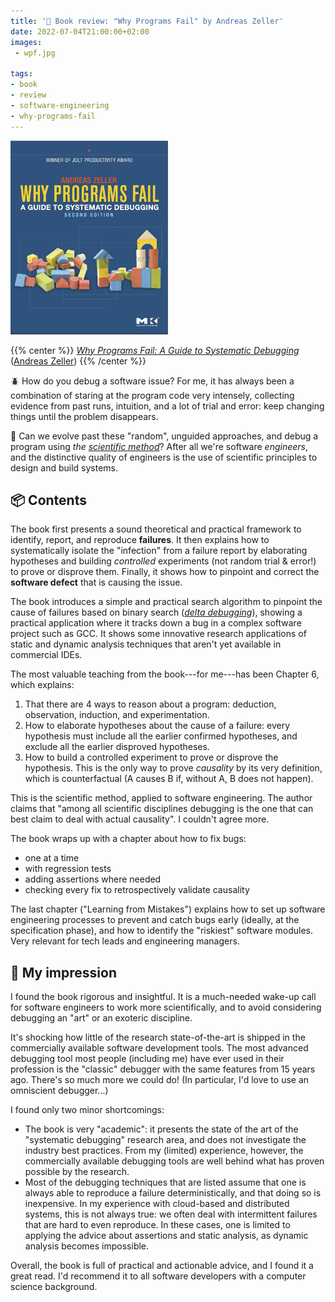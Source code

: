 ```yaml
---
title: '📖 Book review: "Why Programs Fail" by Andreas Zeller'
date: 2022-07-04T21:00:00+02:00
images:
 - wpf.jpg

tags:
- book
- review
- software-engineering
- why-programs-fail
---
```


<a href="https://www.whyprogramsfail.com/">
<img alt="Why Programs Fail book cover" src="./wpf.jpg" style="width: 50%; margin-left: auto; margin-right: auto;" />
</a>

{{% center %}}
[*Why Programs Fail: A Guide to Systematic Debugging*](https://www.whyprogramsfail.com/) ([Andreas Zeller](https://andreas-zeller.info/))
{{% /center %}}

🪲 How do you debug a software issue? For me, it has always been a combination of staring at the program code very intensely, collecting evidence from past runs, intuition, and a lot of trial and error: keep changing things until the problem disappears.

🔬 Can we evolve past these "random", unguided approaches, and debug a program using *the [scientific method](https://en.wikipedia.org/wiki/Scientific_method)*? After all we're software *engineers*, and the distinctive quality of engineers is the use of scientific principles to design and build systems.

## 📦 Contents

The book first presents a sound theoretical and practical framework to identify, report, and reproduce **failures**. It then explains how to systematically isolate the "infection" from a failure report by elaborating hypotheses and building *controlled* experiments (not random trial & error!) to prove or disprove them. Finally, it shows how to pinpoint and correct the **software defect** that is causing the issue.

The book introduces a simple and practical search algorithm to pinpoint the cause of failures based on binary search ([*delta debugging*](https://en.wikipedia.org/wiki/Delta_debugging)), showing a practical application where it tracks down a bug in a complex software project such as GCC. It shows some innovative research applications of static and dynamic analysis techniques that aren't yet available in commercial IDEs.

The most valuable teaching from the book---for me---has been Chapter 6, which explains:

1. That there are 4 ways to reason about a program: deduction, observation, induction, and experimentation.
2. How to elaborate hypotheses about the cause of a failure: every hypothesis must include all the earlier confirmed hypotheses, and exclude all the earlier disproved hypotheses.
3. How to build a controlled experiment to prove or disprove the hypothesis. This is the only way to prove *causality* by its very definition, which is counterfactual (A causes B if, without A, B does not happen).

This is the scientific method, applied to software engineering. The author claims that "among all scientific disciplines debugging is the one that can best claim to deal with actual causality". I couldn't agree more.

The book wraps up with a chapter about how to fix bugs:
- one at a time
- with regression tests
- adding assertions where needed
- checking every fix to retrospectively validate causality

The last chapter ("Learning from Mistakes") explains how to set up software engineering processes to prevent and catch bugs early (ideally, at the specification phase), and how to identify the "riskiest" software modules. Very relevant for tech leads and engineering managers.

## 💯 My impression

I found the book rigorous and insightful. It is a much-needed wake-up call for software engineers to work more scientifically, and to avoid considering debugging an "art" or an exoteric discipline.

It's shocking how little of the research state-of-the-art is shipped in the commercially available software development tools. The most advanced debugging tool most people (including me) have ever used in their profession is the "classic" debugger with the same features from 15 years ago. There's so much more we could do! (In particular, I'd love to use an omniscient debugger...)

I found only two minor shortcomings:

- The book is very "academic": it presents the state of the art of the "systematic debugging" research area, and does not investigate the industry best practices. From my (limited) experience, however, the commercially available debugging tools are well behind what has proven possible by the research.
- Most of the debugging techniques that are listed assume that one is always able to reproduce a failure deterministically, and that doing so is inexpensive. In my experience with cloud-based and distributed systems, this is not always true: we often deal with intermittent failures that are hard to even reproduce. In these cases, one is limited to applying the advice about assertions and static analysis, as dynamic analysis becomes impossible.

Overall, the book is full of practical and actionable advice, and I found it a great read. I'd recommend it to all software developers with a computer science background.

